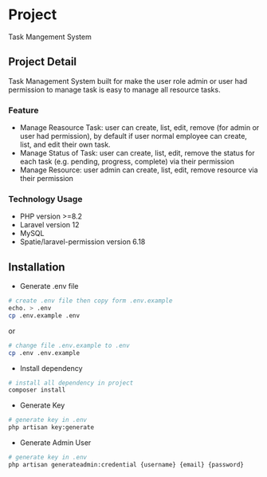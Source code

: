 # Project
Task Mangement System
## Project Detail
Task Management System built for make the user role admin or user had permission to manage task is easy to manage all resource tasks.
### Feature
 - Manage Reasource Task: user can create, list, edit, remove (for admin or user had permission), by default if user normal employee can create, list, and edit their own task.
 - Manage Status of Task: user can create, list, edit, remove the status for each task (e.g. pending, progress, complete) via their permission
 - Manage Resource: user admin can create, list, edit, remove resource via their permission
### Technology Usage
 - PHP version >=8.2
 - Laravel version 12
 - MySQL
 - Spatie/laravel-permission version 6.18

## Installation
- Generate .env file
```bash
# create .env file then copy form .env.example
echo. > .env
cp .env.example .env
```
or
```bash
# change file .env.example to .env
cp .env .env.example
```
- Install dependency
```bash
# install all dependency in project
composer install
```
- Generate Key
```bash
# generate key in .env
php artisan key:generate
```
- Generate Admin User
```bash 
# generate key in .env
php artisan generateadmin:credential {username} {email} {password}
```

